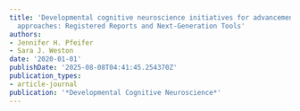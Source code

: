 ```yaml
---
title: 'Developmental cognitive neuroscience initiatives for advancements in methodological
  approaches: Registered Reports and Next-Generation Tools'
authors:
- Jennifer H. Pfeifer
- Sara J. Weston
date: '2020-01-01'
publishDate: '2025-08-08T04:41:45.254370Z'
publication_types:
- article-journal
publication: '*Developmental Cognitive Neuroscience*'
---
```

